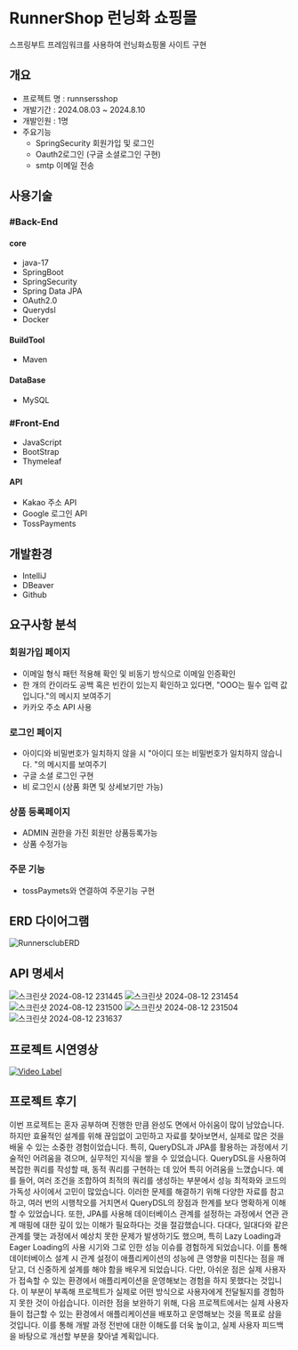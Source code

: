 # RunnerShop 런닝화 쇼핑몰
 스프링부트 프레임워크를 사용하여 런닝화쇼핑몰 사이트 구현

## 개요
- 프로젝트 명 : runnsersshop
- 개발기간 : 2024.08.03 ~ 2024.8.10
- 개발인원 :  1명
- 주요기능
   - SpringSecurity 회원가입 및 로그인
   - Oauth2로그인 (구글 소셜로그인 구현) 
   - smtp 이메일 전송
## 사용기술
### #Back-End
#### core
- java-17
- SpringBoot
- SpringSecurity
- Spring Data JPA
- OAuth2.0
- Querydsl
- Docker
#### BuildTool
- Maven
#### DataBase
- MySQL

### #Front-End
- JavaScript
- BootStrap
- Thymeleaf
#### API
- Kakao 주소 API
- Google 로그인 API
- TossPayments
  
## 개발환경
- IntelliJ
- DBeaver
- Github

## 요구사항 분석
 ### 회원가입 페이지
- 이메일 형식 패턴 적용해 확인 및 비동기 방식으로 이메일 인증확인
- 한 개의 칸이라도 공백 혹은 빈칸이 있는지 확인하고 있다면, "OOO는 필수 입력 값입니다."의 메시지 보여주기
- 카카오 주소 API 사용

### 로그인 페이지
- 아이디와 비밀번호가 일치하지 않을 시 "아이디 또는 비밀번호가 일치하지 않습니다. "의 메시지를 보여주기
- 구글 소셜 로그인 구현
- 비 로그인시 (상품 화면 및 상세보기만 가능)

### 상품 등록페이지
- ADMIN 권한을 가진 회원만 상품등록가능
- 상품 수정가능

### 주문 기능
- tossPaymets와 연결하여 주문기능 구현 

## ERD 다이어그램
![RunnersclubERD](https://github.com/user-attachments/assets/a21db42a-b02a-4c90-917a-006069e326ea)


## API 명세서

![스크린샷 2024-08-12 231445](https://github.com/user-attachments/assets/8e25a75b-2c11-4efa-88b7-6c07e4a3d6c9)
![스크린샷 2024-08-12 231454](https://github.com/user-attachments/assets/231b9029-ffdf-46c5-b21b-322ba6d851ed)
![스크린샷 2024-08-12 231500](https://github.com/user-attachments/assets/ae8d5d59-e543-4e6d-a6b4-72c51092fae1)
![스크린샷 2024-08-12 231504](https://github.com/user-attachments/assets/7e971e6d-dcd8-47ab-898b-35c619134b75)
![스크린샷 2024-08-12 231637](https://github.com/user-attachments/assets/5f1ee5d3-b82c-47ce-b1a3-3140581bcaae)



## 프로젝트 시연영상

[![Video Label](http://img.youtube.com/vi/rHHF39xR8lU/0.jpg)](https://youtu.be/rHHF39xR8lU)


## 프로젝트 후기
이번 프로젝트는 혼자 공부하며 진행한 만큼 완성도 면에서 아쉬움이 많이 남았습니다. 하지만 효율적인 설계를 위해 끊임없이 고민하고 자료를 찾아보면서, 실제로 많은 것을 배울 수 있는 소중한 경험이었습니다. 특히, QueryDSL과 JPA를 활용하는 과정에서 기술적인 어려움을 겪으며, 실무적인 지식을 쌓을 수 있었습니다.
QueryDSL을 사용하여 복잡한 쿼리를 작성할 때, 동적 쿼리를 구현하는 데 있어 특히 어려움을 느꼈습니다. 예를 들어, 여러 조건을 조합하여 최적의 쿼리를 생성하는 부분에서 성능 최적화와 코드의 가독성 사이에서 고민이 많았습니다. 이러한 문제를 해결하기 위해 다양한 자료를 참고하고, 여러 번의 시행착오를 거치면서 QueryDSL의 장점과 한계를 보다 명확하게 이해할 수 있었습니다.
또한, JPA를 사용해 데이터베이스 관계를 설정하는 과정에서 연관 관계 매핑에 대한 깊이 있는 이해가 필요하다는 것을 절감했습니다. 다대다, 일대다와 같은 관계를 맺는 과정에서 예상치 못한 문제가 발생하기도 했으며, 특히 Lazy Loading과 Eager Loading의 사용 시기와 그로 인한 성능 이슈를 경험하게 되었습니다. 이를 통해 데이터베이스 설계 시 관계 설정이 애플리케이션의 성능에 큰 영향을 미친다는 점을 깨닫고, 더 신중하게 설계를 해야 함을 배우게 되었습니다.
다만, 아쉬운 점은 실제 사용자가 접속할 수 있는 환경에서 애플리케이션을 운영해보는 경험을 하지 못했다는 것입니다. 이 부분이 부족해 프로젝트가 실제로 어떤 방식으로 사용자에게 전달될지를 경험하지 못한 것이 아쉽습니다. 이러한 점을 보완하기 위해, 다음 프로젝트에서는 실제 사용자들이 접근할 수 있는 환경에서 애플리케이션을 배포하고 운영해보는 것을 목표로 삼을 것입니다. 이를 통해 개발 과정 전반에 대한 이해도를 더욱 높이고, 실제 사용자 피드백을 바탕으로 개선할 부분을 찾아낼 계획입니다.



